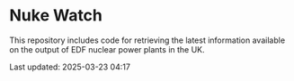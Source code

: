 # Nuke Watch

This repository includes code for retrieving the latest information available on the output of EDF nuclear power plants in the UK.

Last updated: 2025-03-23 04:17